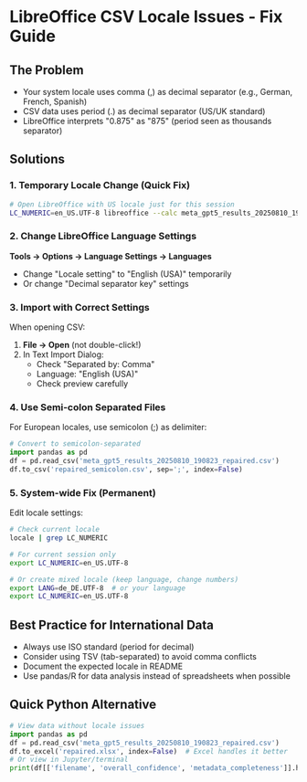 # LibreOffice CSV Locale Issues - Fix Guide

## The Problem
- Your system locale uses comma (,) as decimal separator (e.g., German, French, Spanish)
- CSV data uses period (.) as decimal separator (US/UK standard)
- LibreOffice interprets "0.875" as "875" (period seen as thousands separator)

## Solutions

### 1. Temporary Locale Change (Quick Fix)
```bash
# Open LibreOffice with US locale just for this session
LC_NUMERIC=en_US.UTF-8 libreoffice --calc meta_gpt5_results_20250810_190823_repaired.csv
```

### 2. Change LibreOffice Language Settings
**Tools → Options → Language Settings → Languages**
- Change "Locale setting" to "English (USA)" temporarily
- Or change "Decimal separator key" settings

### 3. Import with Correct Settings
When opening CSV:
1. **File → Open** (not double-click!)
2. In Text Import Dialog:
   - Check "Separated by: Comma"
   - Language: "English (USA)" 
   - Check preview carefully

### 4. Use Semi-colon Separated Files
For European locales, use semicolon (;) as delimiter:
```python
# Convert to semicolon-separated
import pandas as pd
df = pd.read_csv('meta_gpt5_results_20250810_190823_repaired.csv')
df.to_csv('repaired_semicolon.csv', sep=';', index=False)
```

### 5. System-wide Fix (Permanent)
Edit locale settings:
```bash
# Check current locale
locale | grep LC_NUMERIC

# For current session only
export LC_NUMERIC=en_US.UTF-8

# Or create mixed locale (keep language, change numbers)
export LANG=de_DE.UTF-8  # or your language
export LC_NUMERIC=en_US.UTF-8
```

## Best Practice for International Data
- Always use ISO standard (period for decimal)
- Consider using TSV (tab-separated) to avoid comma conflicts
- Document the expected locale in README
- Use pandas/R for data analysis instead of spreadsheets when possible

## Quick Python Alternative
```python
# View data without locale issues
import pandas as pd
df = pd.read_csv('meta_gpt5_results_20250810_190823_repaired.csv')
df.to_excel('repaired.xlsx', index=False)  # Excel handles it better
# Or view in Jupyter/terminal
print(df[['filename', 'overall_confidence', 'metadata_completeness']].head(20))
```